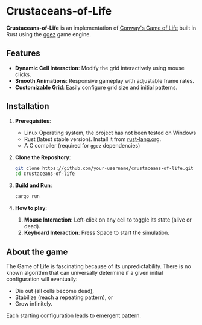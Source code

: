 # Crustaceans-of-Life  

**Crustaceans-of-Life** is an implementation of [Conway's Game of Life](https://en.wikipedia.org/wiki/Conway%27s_Game_of_Life) built in Rust using the [ggez](https://github.com/ggez/ggez) game engine.  

## Features  

- **Dynamic Cell Interaction**: Modify the grid interactively using mouse clicks.  
- **Smooth Animations**: Responsive gameplay with adjustable frame rates.  
- **Customizable Grid**: Easily configure grid size and initial patterns.   

## Installation  

1. **Prerequisites**:
   - Linux Operating system, the project has not been tested on Windows
   - Rust (latest stable version). Install it from [rust-lang.org](https://www.rust-lang.org/tools/install).  
   - A C compiler (required for `ggez` dependencies)  

3. **Clone the Repository**:  
   ```bash
   git clone https://github.com/your-username/crustaceans-of-life.git
   cd crustaceans-of-life
   
4. **Build and Run**:
   ```bash
   cargo run

5. **How to play**:
   1. **Mouse Interaction**:
   Left-click on any cell to toggle its state (alive or dead).
   2. **Keyboard Interaction**:
   Press Space to start the simulation.

## About the game

The Game of Life is fascinating because of its unpredictability. There is no known algorithm that can universally determine if a given initial configuration will eventually:

- Die out (all cells become dead),
- Stabilize (reach a repeating pattern), or
- Grow infinitely.

Each starting configuration leads to emergent pattern.

